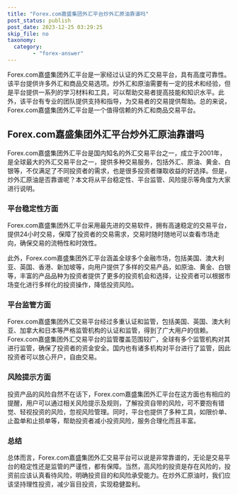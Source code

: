 ```yaml
---
title: "Forex.com嘉盛集团外汇平台炒外汇原油靠谱吗"
post_status: publish
post_date: 2023-12-25 03:29:25
skip_file: no
taxonomy:
  category:
        - "forex-answer"
---
```


Forex.com嘉盛集团外汇平台是一家经过认证的外汇交易平台，具有高度可靠性。该平台提供许多外汇和商品交易选项。炒外汇和原油需要有一定的技术和经验，但是平台提供一系列的学习材料和工具，可以帮助交易者提高技能和知识水平。此外，该平台有专业的团队提供支持和指导，为交易者的交易提供帮助。总的来说，Forex.com嘉盛集团外汇平台是一个值得信赖的外汇和商品交易平台。

## Forex.com嘉盛集团外汇平台炒外汇原油靠谱吗

Forex.com嘉盛集团外汇平台是国内知名的外汇交易平台之一，成立于2001年，是全球最大的外汇交易平台之一，提供多种交易服务，包括外汇、原油、黄金、白银等，不仅满足了不同投资者的需求，也是很多投资者赚取收益的好选择。但是，炒外汇原油是否靠谱呢？本文将从平台稳定性、平台监管、风险提示等角度为大家进行说明。

### 平台稳定性方面

Forex.com嘉盛集团外汇平台采用最先进的交易软件，拥有高速稳定的交易平台，提供24小时交易，保障了投资者的交易需求，交易时随时随地可以查看市场走向，确保交易的流畅性和时效性。

此外，Forex.com嘉盛集团外汇平台涵盖全球多个金融市场，包括美国、澳大利亚、英国、香港、新加坡等，向用户提供了多样的交易产品，如原油、黄金、白银等，丰富的产品品种为投资者提供了更多的投资机会和选择，让投资者可以根据市场变化进行多样化的投资操作，降低投资风险。

### 平台监管方面

Forex.com嘉盛集团外汇交易平台经过多重认证和监管，包括美国、英国、澳大利亚、加拿大和日本等严格监管机构的认证和监管，得到了广大用户的信赖。Forex.com嘉盛集团外汇交易平台的监管覆盖范围较广，全球有多个监管机构对其进行监管，确保了投资者的资金安全。国内也有诸多机构对平台进行了监管，因此投资者可以放心开户，自由交易。

### 风险提示方面

投资产品的风险自然不在话下，Forex.com嘉盛集团外汇平台在这方面也有相应的提醒，用户可以通过相关风险提示及规则，了解投资自带的风险，可不要抱有错觉、轻视投资的风险，忽视风险管理。同时，平台也提供了多种工具，如限价单、止盈单和止损单等，帮助投资者减小投资风险，服务合理化而且丰富。

### 总结

总体而言，Forex.com嘉盛集团外汇交易平台可以说是非常靠谱的，无论是交易平台的稳定性还是监管的严谨性，都有保障。当然，高风险的投资是存在风险的，投资前应该认真看待风险，明确投资目的和风险承受能力。在炒外汇原油时，我们应该坚持理性投资，减少盲目投资，实现稳健盈利。